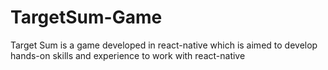 # TargetSum-Game
Target Sum is a game developed in react-native which is aimed to develop hands-on skills and experience to work with react-native
